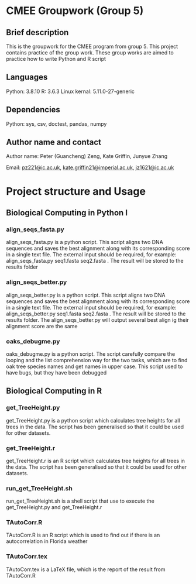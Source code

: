 # CMEE Groupwork (Group 5)
## Brief description
This is the groupwork for the CMEE program from group 5. This project contains practice of the group work. These group works are aimed to practice how to write Python and R script 


## Languages

Python: 3.8.10
R: 3.6.3
Linux kernal: 5.11.0-27-generic


## Dependencies
Python: sys, csv, doctest, pandas, numpy

## Author name and contact
Author name: Peter (Guancheng) Zeng, Kate Griffin, Junyue Zhang

Email: pz221@ic.ac.uk, kate.griffin21@imperial.ac.uk, jz1621@ic.ac.uk

# Project structure and Usage
## Biological Computing in Python I

### align_seqs_fasta.py

align_seqs_fasta.py is a python script. This script aligns two DNA sequences and saves the best alignment along with its corresponding score in a single text file. The external input should be required, for example: align_seqs_fasta.py seq1.fasta seq2.fasta . The result will be stored to the results folder

### align_seqs_better.py

align_seqs_better.py is a python script. This script aligns two DNA sequences and saves the best alignment along with its corresponding score in a single text file. The external input should be required, for example: align_seqs_better.py seq1.fasta seq2.fasta . The result will be stored to the results folder. The align_seqs_better.py will output several best align ig their alignment score are the same

### oaks_debugme.py

oaks_debugme.py is a python script. The script carefully compare the looping and the list comprehension way for the two tasks, which are to find oak tree species names and get names in upper case. This script used to have bugs, but they have been debugged

## Biological Computing in R
### get_TreeHeight.py

get_TreeHeight.py is a python script which calculates tree heights for all trees in the data. The script has been generalised so that it could be used for other datasets.

### get_TreeHeight.r

get_TreeHeight.r is an R script which calculates tree heights for all trees in the data. The script has been generalised so that it could be used for other datasets.

### run_get_TreeHeight.sh

run_get_TreeHeight.sh is a shell script that use to execute the get_TreeHeight.py and get_TreeHeight.r

### TAutoCorr.R

TAutoCorr.R is an R script which is used to find out if there is an autocorrelation in Florida weather

### TAutoCorr.tex

TAutoCorr.tex is a LaTeX file, which is the report of the result from TAutoCorr.R
